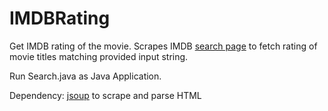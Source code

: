 # IMDBRating
Get IMDB rating of the movie. Scrapes IMDB [search page](http://www.imdb.com/search/title?sort=user_rating,desc&title=godfather&title_type=feature,tv_movie) to fetch rating of movie titles matching provided input string.


Run Search.java as Java Application.

Dependency: [jsoup](https://jsoup.org/download) to scrape and parse HTML
